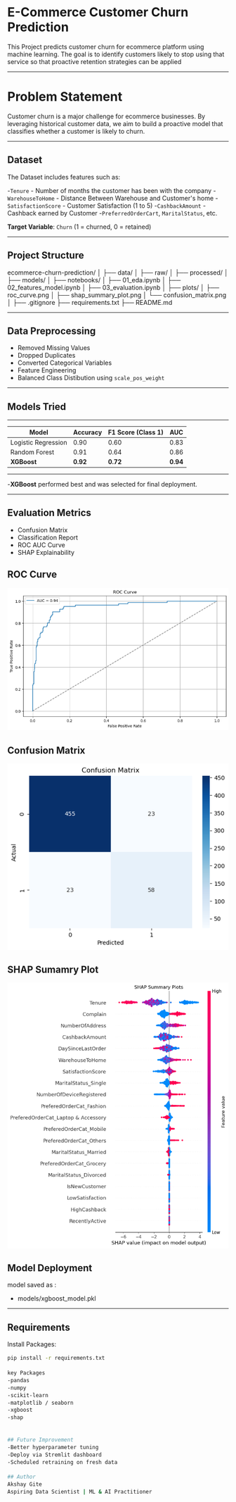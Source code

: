 # E-Commerce Customer Churn Prediction

This Project predicts customer churn for ecommerce platform using machine learning. The goal is to identify customers likely to stop using that service so that proactive retention strategies can be applied

---

# Problem Statement

Customer churn is a major challenge for ecommerce businesses. By leveraging historical customer data, we aim to build a
proactive model that classifies whether a customer is likely to churn.

---

## Dataset

The Dataset includes features such as:

-`Tenure` - Number of months the customer has been with the company
-`WarehouseToHome` - Distance Between Warehouse and Customer's home
-`SatisfactionScore` - Customer Satisfaction (1 to 5)
-`CashbackAmount` - Cashback earned by Customer
-`PreferredOrderCart`, `MaritalStatus`, etc.

**Target Variable**: `Churn` (1 = churned, 0 = retained)

---

## Project Structure
ecommerce-churn-prediction/
│
├── data/
│ ├── raw/
│ ├── processed/
│
├── models/
│
├── notebooks/
│ ├── 01_eda.ipynb
│ ├── 02_features_model.ipynb
│ ├── 03_evaluation.ipynb
│
├── plots/
│ ├── roc_curve.png
│ ├── shap_summary_plot.png
│ └── confusion_matrix.png
│
├── .gitignore
├── requirements.txt
├── README.md

---

## Data Preprocessing

- Removed Missing Values
- Dropped Duplicates
- Converted Categorical Variables
- Feature Engineering
- Balanced Class Distibution using `scale_pos_weight`

---

## Models Tried

----------------------------------------------------------------------
| Model                   | Accuracy | F1 Score (Class 1) | AUC      |
|-------------------------|----------|--------------------|----------|
| Logistic Regression     | 0.90     | 0.60               | 0.83     |
| Random Forest           | 0.91     | 0.64               | 0.86     |
| **XGBoost**             | **0.92** | **0.72**           | **0.94** |
----------------------------------------------------------------------

-**XGBoost** performed best and was selected for final deployment.

---

## Evaluation Metrics

- Confusion Matrix
- Classification Report
- ROC AUC Curve
- SHAP Explainability

## ROC Curve
![ROC Curve](plots/roc_curve.png)

## Confusion Matrix
![Confusion matrix](plots/confusion_matrix.png)

## SHAP Sumamry Plot
![SHAP Plot](plots/shap_summary_plots.png)

## Model Deployment

model saved as :
- models/xgboost_model.pkl

---

## Requirements

Install Packages:
```bash
pip install -r requirements.txt

key Packages
-pandas
-numpy
-scikit-learn
-matplotlib / seaborn
-xgboost
-shap


## Future Improvement
-Better hyperparameter tuning
-Deploy via Stremlit dashboard
-Scheduled retraining on fresh data

## Author
Akshay Gite
Aspiring Data Scientist | ML & AI Practitioner

